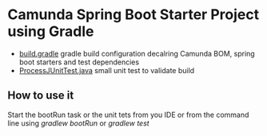 # Camunda Spring Boot Starter Project using Gradle

- [build.gradle](build.gradle) gradle build configuration decalring Camunda BOM, spring boot starters and test dependencies
- [ProcessJUnitTest.java](src/test/com/camunda/test/ProcessJUnitTest.java) small unit test to validate build

## How to use it
Start the bootRun task or the unit tets from you IDE or from the command line using 
*gradlew bootRun*
or
*gradlew test* 

 